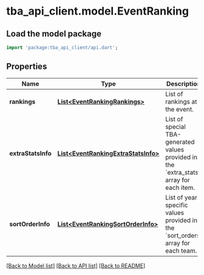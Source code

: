 # tba_api_client.model.EventRanking

## Load the model package

```dart
import 'package:tba_api_client/api.dart';
```

## Properties

| Name               | Type                                                                        | Description                                                                                       | Notes                    |
| ------------------ | --------------------------------------------------------------------------- | ------------------------------------------------------------------------------------------------- | ------------------------ |
| **rankings**       | [**List&lt;EventRankingRankings&gt;**](EventRankingRankings.md)             | List of rankings at the event.                                                                    | [default to []]          |
| **extraStatsInfo** | [**List&lt;EventRankingExtraStatsInfo&gt;**](EventRankingExtraStatsInfo.md) | List of special TBA-generated values provided in the &#x60;extra_stats&#x60; array for each item. | [optional]default to []] |
| **sortOrderInfo**  | [**List&lt;EventRankingSortOrderInfo&gt;**](EventRankingSortOrderInfo.md)   | List of year-specific values provided in the &#x60;sort_orders&#x60; array for each team.         | [default to []]          |

[[Back to Model list]](../README.md#documentation-for-models) [[Back to API list]](../README.md#documentation-for-api-endpoints) [[Back to README]](../README.md)
